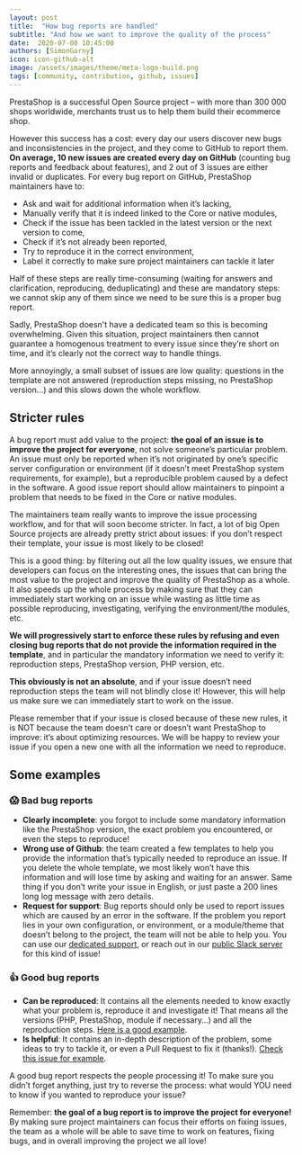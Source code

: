 ```yaml
---
layout: post
title:  "How bug reports are handled"
subtitle: "And how we want to improve the quality of the process"
date:  2020-07-08 10:45:00
authors: [SimonGarny]
icon: icon-github-alt
image: /assets/images/theme/meta-logo-build.png
tags: [community, contribution, github, issues]
---
```


PrestaShop is a successful Open Source project – with more than 300 000 shops worldwide, merchants trust us to help them build their ecommerce shop.

However this success has a cost: every day our users discover new bugs and inconsistencies in the project, and they come to GitHub to report them. **On average, 10 new issues are created every day on GitHub** (counting bug reports and feedback about features), and 2 out of 3 issues are either invalid or duplicates.
For every bug report on GitHub, PrestaShop maintainers have to:
- Ask and wait for additional information when it’s lacking,
- Manually verify that it is indeed linked to the Core or native modules,
- Check if the issue has been tackled in the latest version or the next version to come,
- Check if it’s not already been reported,
- Try to reproduce it in the correct environment,
- Label it correctly to make sure project maintainers can tackle it later

Half of these steps are really time-consuming (waiting for answers and clarification, reproducing, deduplicating) and these are mandatory steps: we cannot skip any of them since we need to be sure this is a proper bug report.

Sadly, PrestaShop doesn't have a dedicated team so this is becoming overwhelming. 
Given this situation, project maintainers then cannot guarantee a homogenous treatment to every issue since they’re short on time, and it’s clearly not the correct way to handle things. 

More annoyingly, a small subset of issues are low quality: questions in the template are not answered (reproduction steps missing, no PrestaShop version…) and this slows down the whole workflow.


## Stricter rules

A bug report must add value to the project: **the goal of an issue is to improve the project for everyone**, not solve someone’s particular problem. An issue must only be reported when it’s not originated by one’s specific server configuration or environment (if it doesn’t meet PrestaShop system requirements, for example), but a reproducible problem caused by a defect in the software. A good issue report should allow maintainers to pinpoint a problem that needs to be fixed in the Core or native modules.

The maintainers team really wants to improve the issue processing workflow, and for that will soon become stricter. In fact, a lot of big Open Source projects are already pretty strict about issues: if you don’t respect their template, your issue is most likely to be closed!

This is a good thing: by filtering out all the low quality issues, we ensure that developers can focus on the interesting ones, the issues that can bring the most value to the project and improve the quality of PrestaShop as a whole. It also speeds up the whole process by making sure that they can immediately start working on an issue while wasting as little time as possible reproducing, investigating, verifying the environment/the modules, etc.

**We will progressively start to enforce these rules by refusing and even closing bug reports that do not provide the information required in the template**, and in particular the mandatory information we need to verify it: reproduction steps, PrestaShop version, PHP version, etc.

**This obviously is not an absolute**, and if your issue doesn’t need reproduction steps the team will not blindly close it! However, this will help us make sure we can immediately start to work on the issue.

Please remember that if your issue is closed because of these new rules, it is NOT because the team doesn’t care or doesn’t want PrestaShop to improve: it’s about optimizing resources. We will be happy to review your issue if you open a new one with all the information we need to reproduce.


## Some examples


### :scream: Bad bug reports

- **Clearly incomplete**: you forgot to include some mandatory information like the PrestaShop version, the exact problem you encountered, or even the steps to reproduce!
- **Wrong use of Github**: the team created a few templates to help you provide the information that’s typically needed to reproduce an issue. If you delete the whole template, we most likely won’t have this information and will lose time by asking and waiting for an answer. Same thing if you don’t write your issue in English, or just paste a 200 lines long log message with zero details.
- **Request for support**: Bug reports should only be used to report issues which are caused by an error in the software. If the problem you report lies in your own configuration, or environment, or a module/theme that doesn’t belong to the project, the team will not be able to help you. You can use our [dedicated support](https://www.prestashop.com/fr/support), or reach out in our [public Slack server](https://github.com/PrestaShop/open-source/tree/master/slack) for this kind of issue!


### :+1: Good bug reports

- **Can be reproduced**: It contains all the elements needed to know exactly what your problem is, reproduce it and investigate it! That means all the versions (PHP, PrestaShop, module if necessary…) and all the reproduction steps. [Here is a good example](https://github.com/PrestaShop/PrestaShop/issues/19815).
- **Is helpful**: It contains an in-depth description of the problem, some ideas to try to tackle it, or even a Pull Request to fix it (thanks!). [Check this issue for example](https://github.com/PrestaShop/PrestaShop/issues/19822).

A good bug report respects the people processing it! To make sure you didn’t forget anything, just try to reverse the process: what would YOU need to know if you wanted to reproduce your issue?

Remember: **the goal of a bug report is to improve the project for everyone!** By making sure project maintainers can focus their efforts on fixing issues, the team as a whole will be able to save time to work on features, fixing bugs, and in overall improving the project we all love!
